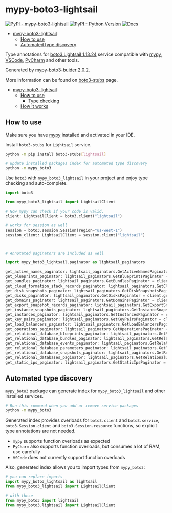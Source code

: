 # mypy-boto3-lightsail

[![PyPI - mypy-boto3-lightsail](https://img.shields.io/pypi/v/mypy-boto3-lightsail.svg?color=blue)](https://pypi.org/project/mypy-boto3-lightsail)
[![PyPI - Python Version](https://img.shields.io/pypi/pyversions/mypy-boto3-lightsail.svg?color=blue)](https://pypi.org/project/mypy-boto3-lightsail)
[![Docs](https://img.shields.io/readthedocs/mypy-boto3-builder.svg?color=blue)](https://mypy-boto3-builder.readthedocs.io/)

- [mypy-boto3-lightsail](#mypy-boto3-lightsail)
  - [How to use](#how-to-use)
  - [Automated type discovery](#automated-type-discovery)


Type annotations for
[boto3.Lightsail 1.13.24](https://boto3.amazonaws.com/v1/documentation/api/1.13.24/reference/services/lightsail.html#Lightsail) service
compatible with [mypy](https://github.com/python/mypy), [VSCode](https://code.visualstudio.com/),
[PyCharm](https://www.jetbrains.com/pycharm/) and other tools.

Generated by [mypy-boto3-buider 2.0.2](https://github.com/vemel/mypy_boto3_builder).

More information can be found on [boto3-stubs](https://pypi.org/project/boto3-stubs/) page.

- [mypy-boto3-lightsail](#mypy-boto3-lightsail)
  - [How to use](#how-to-use)
    - [Type checking](#type-checking)
  - [How it works](#how-it-works)

## How to use

Make sure you have [mypy](https://github.com/python/mypy) installed and activated in your IDE.

Install `boto3-stubs` for `Lightsail` service.

```bash
python -m pip install boto3-stubs[lightsail]

# update installed packages index for automated type discovery
python -m mypy_boto3
```

Use `boto3` with `mypy_boto3_lightsail` in your project and enjoy type checking and auto-complete.

```python
import boto3

from mypy_boto3_lightsail import LightsailClient

# Now mypy can check if your code is valid.
client: LightsailClient = boto3.client("lightsail")

# works for session as well
session = boto3.session.Session(region="us-west-1")
session_client: LightsailClient = session.client("lightsail")



# Annotated paginators are included as well

import mypy_boto3_lightsail.paginator as lightsail_paginators

get_active_names_paginator: lightsail_paginators.GetActiveNamesPaginator = client.get_paginator("get_active_names")
get_blueprints_paginator: lightsail_paginators.GetBlueprintsPaginator = client.get_paginator("get_blueprints")
get_bundles_paginator: lightsail_paginators.GetBundlesPaginator = client.get_paginator("get_bundles")
get_cloud_formation_stack_records_paginator: lightsail_paginators.GetCloudFormationStackRecordsPaginator = client.get_paginator("get_cloud_formation_stack_records")
get_disk_snapshots_paginator: lightsail_paginators.GetDiskSnapshotsPaginator = client.get_paginator("get_disk_snapshots")
get_disks_paginator: lightsail_paginators.GetDisksPaginator = client.get_paginator("get_disks")
get_domains_paginator: lightsail_paginators.GetDomainsPaginator = client.get_paginator("get_domains")
get_export_snapshot_records_paginator: lightsail_paginators.GetExportSnapshotRecordsPaginator = client.get_paginator("get_export_snapshot_records")
get_instance_snapshots_paginator: lightsail_paginators.GetInstanceSnapshotsPaginator = client.get_paginator("get_instance_snapshots")
get_instances_paginator: lightsail_paginators.GetInstancesPaginator = client.get_paginator("get_instances")
get_key_pairs_paginator: lightsail_paginators.GetKeyPairsPaginator = client.get_paginator("get_key_pairs")
get_load_balancers_paginator: lightsail_paginators.GetLoadBalancersPaginator = client.get_paginator("get_load_balancers")
get_operations_paginator: lightsail_paginators.GetOperationsPaginator = client.get_paginator("get_operations")
get_relational_database_blueprints_paginator: lightsail_paginators.GetRelationalDatabaseBlueprintsPaginator = client.get_paginator("get_relational_database_blueprints")
get_relational_database_bundles_paginator: lightsail_paginators.GetRelationalDatabaseBundlesPaginator = client.get_paginator("get_relational_database_bundles")
get_relational_database_events_paginator: lightsail_paginators.GetRelationalDatabaseEventsPaginator = client.get_paginator("get_relational_database_events")
get_relational_database_parameters_paginator: lightsail_paginators.GetRelationalDatabaseParametersPaginator = client.get_paginator("get_relational_database_parameters")
get_relational_database_snapshots_paginator: lightsail_paginators.GetRelationalDatabaseSnapshotsPaginator = client.get_paginator("get_relational_database_snapshots")
get_relational_databases_paginator: lightsail_paginators.GetRelationalDatabasesPaginator = client.get_paginator("get_relational_databases")
get_static_ips_paginator: lightsail_paginators.GetStaticIpsPaginator = client.get_paginator("get_static_ips")
```

## Automated type discovery

`mypy_boto3` package can generate index for `mypy_boto3_lightsail` and other installed services.

```bash
# Run this command when you add or remove service packages
python -m mypy_boto3
```

Generated index provides overloads for `boto3.client` and `boto3.service`,
`boto3.Session.client` and `boto3.Session.resource` functions,
so explicit type annotations are not needed.

- `mypy` supports function overloads as expected
- `PyCharm` also supports function overloads, but consumes a lot of RAM, use carefully
- `VSCode` does not currently support function overloads

Also, generated index allows you to import types from `mypy_boto3`:

```python
# you can replace imports
import mypy_boto3_lightsail as lightsail
from mypy_boto3_lightsail import LightsailClient

# with these
from mypy_boto3 import lightsail
from mypy_boto3.lightsail import LightsailClient
```